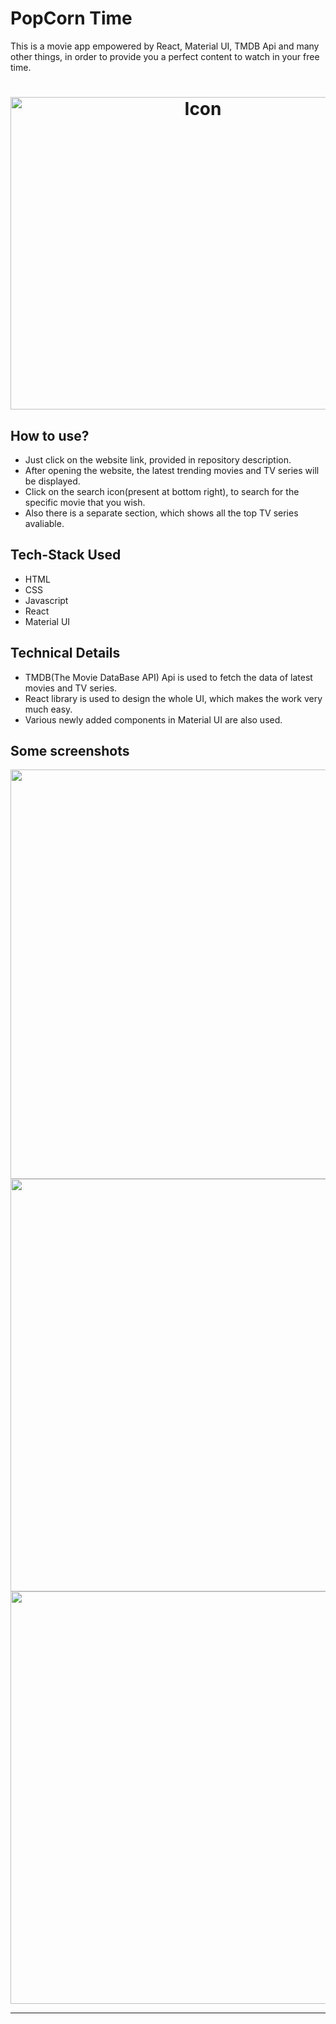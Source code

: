 # PopCorn Time



This is a movie app empowered by React, Material UI, TMDB Api and many other things, in order to provide you a perfect content to watch in your free time.




<h1 align="center">
<img src="https://user-images.githubusercontent.com/90517690/207658910-ca272ea2-69eb-41dd-a9c9-c90a7e04d053.gif" alt="Icon" width="600" height="500">
</h1>


## How to use?
- Just click on the website link, provided in repository description.
- After opening the website, the latest trending movies and TV series will be displayed.
- Click on the search icon(present at bottom right), to search for the specific movie that you wish. 
- Also there is a separate section, which shows all the top TV series avaliable.


## Tech-Stack Used
- HTML
- CSS
- Javascript
- React
- Material UI







## Technical Details
- TMDB(The Movie DataBase API) Api is used to fetch the data of latest movies and TV series.
- React library is used to design the whole UI, which makes the work very much easy.
- Various newly added components in Material UI are also used.

## Some screenshots


<img src="https://user-images.githubusercontent.com/90517690/207655855-99967329-b759-48e0-a4f8-cdc735a524ba.JPG"  width="655"/> 
 <span> <img src="https://user-images.githubusercontent.com/90517690/207655893-1aaa13a5-c1c0-460e-9462-5b8787888b9e.JPG"  width="660"/>  
 <img src="https://user-images.githubusercontent.com/90517690/207655885-51326871-a3aa-4edf-966b-8009e602f953.JPG" width="660"/>  </span>


---
